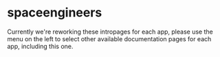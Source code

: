 # spaceengineers

Currently we're reworking these intropages for each app, please use the menu on the left to select other available documentation pages for each app, including this one.
